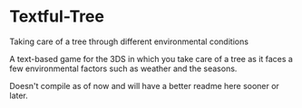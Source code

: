 # Textful-Tree
Taking care of a tree through different environmental conditions


A text-based game for the 3DS in which you take care of a tree as it faces a few environmental factors such as weather and the seasons.

Doesn't compile as of now and will have a better readme here sooner or later.
